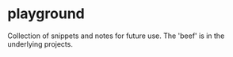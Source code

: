 playground
==========
Collection of snippets and notes for future use.
The 'beef' is in the underlying projects.

